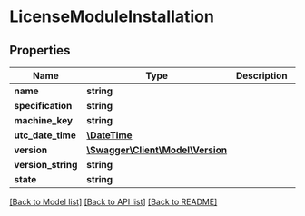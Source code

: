 # LicenseModuleInstallation

## Properties
Name | Type | Description | Notes
------------ | ------------- | ------------- | -------------
**name** | **string** |  | [optional] 
**specification** | **string** |  | [optional] 
**machine_key** | **string** |  | [optional] 
**utc_date_time** | [**\DateTime**](\DateTime.md) |  | [optional] 
**version** | [**\Swagger\Client\Model\Version**](Version.md) |  | [optional] 
**version_string** | **string** |  | [optional] 
**state** | **string** |  | [optional] 

[[Back to Model list]](../README.md#documentation-for-models) [[Back to API list]](../README.md#documentation-for-api-endpoints) [[Back to README]](../README.md)



